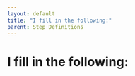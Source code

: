 ```yaml
---
layout: default
title: "I fill in the following:"
parent: Step Definitions
---
```


# I fill in the following: